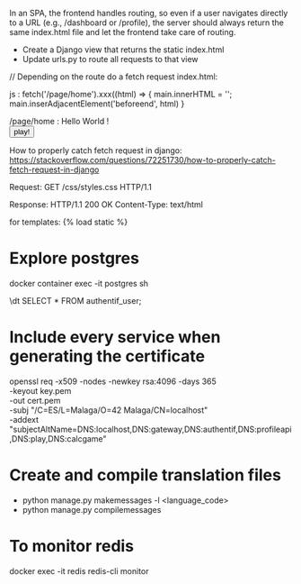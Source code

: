 In an SPA, the frontend handles routing, so even if a user navigates directly to a URL (e.g., /dashboard or /profile), the server should always return the same index.html file and let the frontend take care of routing.
  - Create a Django view that returns the static index.html
  - Update urls.py to route all requests to that view

// Depending on the route do a fetch request
index.html:
<body>
<div id=main></div>
</body>

js :
fetch('/page/home').xxx((html) => {
  main.innerHTML = '';
  main.inserAdjacentElement('beforeend', html)
}

/page/home :
Hello World !<br>
<button> play!</button>

How to properly catch fetch request in django:
https://stackoverflow.com/questions/72251730/how-to-properly-catch-fetch-request-in-django

Request:
GET /css/styles.css HTTP/1.1

Response:
HTTP/1.1 200 OK
Content-Type: text/html

for templates:
{% load static %}
<!-- {% load 'css/styles.css' %} -->
<link rel="stylesheet" href="{% static 'css/styles.css' %}">
<link rel="icon" href="images/favicon.ico" type="image/x-icon">
<!-- Custom JS -->
<script src="{% static 'js/script.js' %}" defer></script>
<script src="{% static 'js/pong.js' %}" defer></script>

# Explore postgres
docker container exec -it postgres sh
<!-- psql -U postgres_main_user -d transcendence_db -->
\dt
SELECT * FROM authentif_user;

# Include every service when generating the certificate
openssl req -x509 -nodes -newkey rsa:4096 -days 365 \
  -keyout key.pem \
  -out cert.pem \
  -subj "/C=ES/L=Malaga/O=42 Malaga/CN=localhost" \
  -addext "subjectAltName=DNS:localhost,DNS:gateway,DNS:authentif,DNS:profileapi,DNS:play,DNS:calcgame"

# Create and compile translation files
- python manage.py makemessages -l <language_code>
- python manage.py compilemessages

# To monitor redis
docker exec -it redis redis-cli monitor